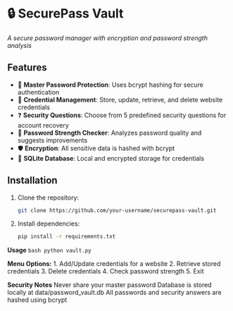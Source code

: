 # 🔒 SecurePass Vault  
*A secure password manager with encryption and password strength analysis*

## Features
- 🔐 **Master Password Protection**: Uses bcrypt hashing for secure authentication
- 🔄 **Credential Management**: Store, update, retrieve, and delete website credentials
- ❓ **Security Questions**: Choose from 5 predefined security questions for account recovery
- 💪 **Password Strength Checker**: Analyzes password quality and suggests improvements
- 🛡️ **Encryption**: All sensitive data is hashed with bcrypt
- 📁 **SQLite Database**: Local and encrypted storage for credentials

## Installation
1. Clone the repository:
   ```bash
   git clone https://github.com/your-username/securepass-vault.git
    ```

2. Install dependencies:

    ```bash
    pip install -r requirements.txt
    ```

**Usage**
    ```bash
    python vault.py
    ```

**Menu Options:**
    1. Add/Update credentials for a website
    2. Retrieve stored credentials
    3. Delete credentials
    4. Check password strength
    5. Exit


**Security Notes**
    Never share your master password
    Database is stored locally at data/password_vault.db
    All passwords and security answers are hashed using bcrypt
